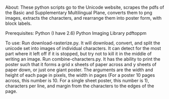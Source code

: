 About:
These python scripts go to the Unicode website, scrapes the pdfs of the Basic and Supplementary Multilingual Plane, converts them to png images, extracts the characters, and rearrange them into poster form, with block labels.

Prerequisites:
Python (I have 2.6)
Python Imaging Library
pdftoppm

To use:
Run download-rasterize.py. It will download, convert, and split the unicode set into images of individual characters. It can detect for the most part where it left off if it is stopped, but try not to kill it in the middle of writing an image.
Run combine-characters.py. It has the ability to print the poster such that it forms a grid x sheets of paper across and y sheets of paper down, or just one giant poster. The arguments are the width and height of each page in pixels, the width in pages (For a poster 10 pages across, this number is 10. For a single sheet poster, this number is 1), characters per line, and margin from the characters to the edges of the page. 
